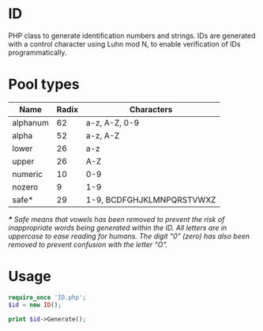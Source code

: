 # ID
PHP class to generate identification numbers and strings. IDs are generated  with a control character using Luhn mod N, to enable verification of IDs programmatically.

# Pool types
| Name | Radix | Characters |
|---|---|---|
| alphanum | 62 | a-z, A-Z, 0-9  |
| alpha | 52 | a-z, A-Z |
| lower | 26 | a-z |
| upper | 26 | A-Z |
| numeric | 10 | 0-9 |
| nozero | 9 | 1-9 |
| safe&ast; | 29 |  1-9, BCDFGHJKLMNPQRSTVWXZ |

*__&ast;__ Safe means that vowels has been removed to prevent the risk of inappropriate words  being generated within the ID. All letters are in uppercase to ease reading for humans. The digit "0" (zero) has also been removed to prevent confusion with the letter "O".*

# Usage
```php
require_once 'ID.php';
$id = new ID();

print $id->Generate();
```

